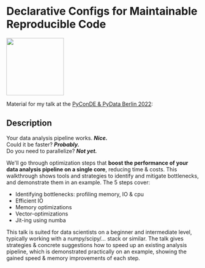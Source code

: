 # Declarative Configs for Maintainable Reproducible Code

<img src="https://2022.pycon.de/static/media/PyConDE_PyDataBer_circle_trans_500.png" width="150" height="150">

Material for my talk at the [PyConDE & PyData Berlin 2022](https://2022.pycon.de/program/VYS8XY/):

## Description

Your data analysis pipeline works. ***Nice.***<br/>
Could it be faster? ***Probably.***<br/>
Do you need to parallelize? ***Not yet.***

We'll go through optimization steps that **boost the performance of your data analysis pipeline on a single core**, reducing time & costs. This walkthrough shows tools and strategies to identify and mitigate bottlenecks, and demonstrate them in an example. The 5 steps cover:

* Identifying bottlenecks: profiling memory, IO & cpu
* Efficient IO
* Memory optimizations
* Vector-optimizations
* Jit-ing using numba

This talk is suited for data scientists on a beginner and intermediate level, typically working with a numpy/scipy/… stack or similar. The talk gives strategies & concrete suggestions how to speed up an existing analysis pipeline, which is demonstrated practically on an example, showing the gained speed & memory improvements of each step.
